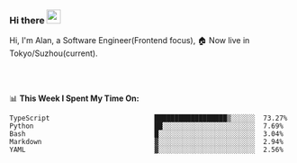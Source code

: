 ### Hi there <img src="https://media.giphy.com/media/hvRJCLFzcasrR4ia7z/giphy.gif" width="25px">

<!-- ![visitors](https://visitor-badge.glitch.me/badge?page_id=dislfyer.dislfyer) -->

Hi, I'm Alan, a Software Engineer(Frontend focus), 🏠 Now live in Tokyo/Suzhou(current).

<br/>
<br/>

📊 **This Week I Spent My Time On:**


<!--START_SECTION:waka-->

```text
TypeScript                          ██████████████████▒░░░░░░  73.27%
Python                              ██░░░░░░░░░░░░░░░░░░░░░░░  7.69%
Bash                                █░░░░░░░░░░░░░░░░░░░░░░░░  3.04%
Markdown                            ▓░░░░░░░░░░░░░░░░░░░░░░░░  2.94%
YAML                                ▓░░░░░░░░░░░░░░░░░░░░░░░░  2.56%
```

<!--END_SECTION:waka-->

<!--
**About Me:**
 -->

